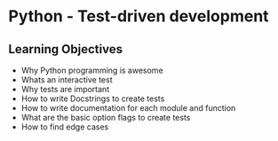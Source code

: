 # Python - Test-driven development

## Learning Objectives
- Why Python programming is awesome
- Whats an interactive test
- Why tests are important
- How to write Docstrings to create tests
- How to write documentation for each module and function
- What are the basic option flags to create tests
- How to find edge cases